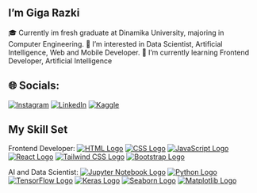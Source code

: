 
## I’m Giga Razki 
 🎓 Currently im fresh graduate at Dinamika University, majoring in Computer Engineering.
 👀 I’m interested in Data Scientist, Artificial Intelligence, Web and Mobile Developer.
 🌱 I’m currently learning Frontend Developer, Artificial Intelligence
 
## 🌐 Socials:
[![Instagram](https://img.shields.io/badge/Instagram-%23E4405F.svg?logo=Instagram&logoColor=white)](https://www.instagram.com/gigarazkiarianda/) 
[![LinkedIn](https://img.shields.io/badge/LinkedIn-%230077B5.svg?logo=linkedin&logoColor=white)](https://www.linkedin.com/in/gigarazkiarianda/)
[![Kaggle](https://img.shields.io/badge/Kaggle-035a7d?style=for-the-badge&logo=kaggle&logoColor=white)](https://www.kaggle.com/gigarazki)
           

## My Skill Set


Frontend Developer:
[![HTML Logo](https://upload.wikimedia.org/wikipedia/commons/thumb/6/61/HTML5_logo_and_wordmark.svg/40px-HTML5_logo_and_wordmark.svg.png)](https://developer.mozilla.org/en-US/docs/Web/HTML)
[![CSS Logo](https://upload.wikimedia.org/wikipedia/commons/thumb/d/d5/CSS3_logo_and_wordmark.svg/40px-CSS3_logo_and_wordmark.svg.png)](https://developer.mozilla.org/en-US/docs/Web/CSS)
[![JavaScript Logo](https://upload.wikimedia.org/wikipedia/commons/thumb/9/99/Unofficial_JavaScript_logo_2.svg/40px-Unofficial_JavaScript_logo_2.svg.png)](https://developer.mozilla.org/en-US/docs/Web/JavaScript)
[![React Logo](https://upload.wikimedia.org/wikipedia/commons/thumb/a/a7/React-icon.svg/40px-React-icon.svg.png)](https://reactjs.org/)
[![Tailwind CSS Logo](https://upload.wikimedia.org/wikipedia/commons/thumb/d/d5/Tailwind_CSS_Logo.svg/40px-Tailwind_CSS_Logo.svg.png?20230715030042)](https://tailwindcss.com/)
[![Bootstrap Logo](https://upload.wikimedia.org/wikipedia/commons/thumb/b/b2/Bootstrap_logo.svg/40px-Bootstrap_logo.svg.png?20210507000024)](https://getbootstrap.com/)

AI and Data Scientist:
[![Jupyter Notebook Logo](https://upload.wikimedia.org/wikipedia/commons/thumb/3/38/Jupyter_logo.svg/40px-Jupyter_logo.svg.png)](https://jupyter.org/)
[![Python Logo](https://upload.wikimedia.org/wikipedia/commons/thumb/c/c3/Python-logo-notext.svg/40px-Python-logo-notext.svg.png)](https://www.python.org/)
[![TensorFlow Logo](https://upload.wikimedia.org/wikipedia/commons/thumb/1/11/TensorFlowLogo.svg/40px-TensorFlowLogo.svg.png)](https://www.tensorflow.org/)
[![Keras Logo](https://upload.wikimedia.org/wikipedia/commons/thumb/a/ae/Keras_logo.svg/40px-Keras_logo.svg.png)](https://keras.io/)
[![Seaborn Logo](https://seaborn.pydata.org/_images/logo-mark-lightbg.svg)](https://seaborn.pydata.org/)
[![Matplotlib Logo](https://upload.wikimedia.org/wikipedia/commons/thumb/8/84/Matplotlib_icon.svg/40px-Matplotlib_icon.svg.png)](https://matplotlib.org/)











